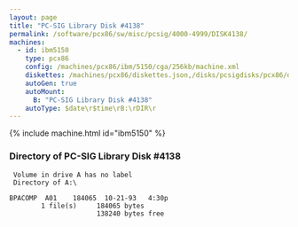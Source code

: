 ```yaml
---
layout: page
title: "PC-SIG Library Disk #4138"
permalink: /software/pcx86/sw/misc/pcsig/4000-4999/DISK4138/
machines:
  - id: ibm5150
    type: pcx86
    config: /machines/pcx86/ibm/5150/cga/256kb/machine.xml
    diskettes: /machines/pcx86/diskettes.json,/disks/pcsigdisks/pcx86/diskettes.json
    autoGen: true
    autoMount:
      B: "PC-SIG Library Disk #4138"
    autoType: $date\r$time\rB:\rDIR\r
---
```


{% include machine.html id="ibm5150" %}

### Directory of PC-SIG Library Disk #4138

     Volume in drive A has no label
     Directory of A:\

    BPACOMP  A01    184065  10-21-93   4:30p
            1 file(s)     184065 bytes
                          138240 bytes free
